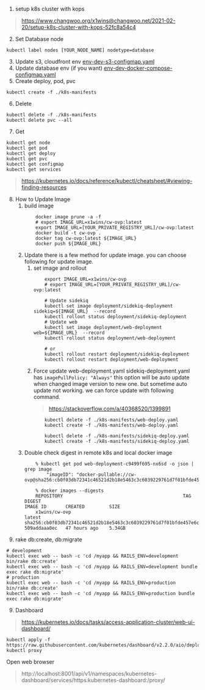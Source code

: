 1. setup k8s cluster with kops
> https://www.changwoo.org/x1wins@changwoo.net/2021-02-20/setup-k8s-cluster-with-kops-52fc8a54c4
2. Set Database node
```
kubectl label nodes [YOUR_NODE_NAME] nodetype=database
```
3. Update s3, cloudfront env
[env-dev-s3-configmap.yaml](/k8s-manifests/env-dev-s3-configmap.yaml)
4. Update database env (if you want)
[env-dev-docker-compose-configmap.yaml](/k8s-manifests/env-dev-docker-compose-configmap.yaml)
5. Create deploy, pod, pvc 
```
kubectl create -f ./k8s-manifests
```
6. Delete
```
kubectl delete -f ./k8s-manifests
kubectl delete pvc --all
```
7. Get
```
kubectl get node
kubectl get pod
kubectl get deploy
kubectl get pvc
kubectl get configmap
kubectl get services 
```
> https://kubernetes.io/docs/reference/kubectl/cheatsheet/#viewing-finding-resources
8. How to Update Image
    1. build image
        ```
            docker image prune -a -f
            # export IMAGE_URL=x1wins/cw-ovp:latest
            export IMAGE_URL=[YOUR_PRIVATE_REGISTRY_URL]/cw-ovp:latest
            docker build -t cw-ovp .
            docker tag cw-ovp:latest ${IMAGE_URL}
            docker push ${IMAGE_URL}
        ```
    3. Update 
        there is a few method for update image. you can choose following for update image.
        1. set image and rollout
            ```
                export IMAGE_URL=x1wins/cw-ovp
                # export IMAGE_URL=[YOUR_PRIVATE_REGISTRY_URL]/cw-ovp:latest
           
                # Update sidekiq
                kubectl set image deployment/sidekiq-deployment sidekiq=${IMAGE_URL}  --record
                kubectl rollout status deployment/sidekiq-deployment
                # Update web
                kubectl set image deployment/web-deployment web=${IMAGE_URL}  --record
                kubectl rollout status deployment/web-deployment
                
                # or
                kubectl rollout restart deployment/sidekiq-deployment
                kubectl rollout restart deployment/web-deployment
            ```
        2. Force update
            web-deployment.yaml sidekiq-deployment.yaml has ```imagePullPolicy: "Always"``` this option will be auto update when changed image version to new one.
            but sometime auto update not working. we can force update with following command. 
            > https://stackoverflow.com/a/40368520/1399891
            ```
                kubectl delete -f ./k8s-manifests/web-deploy.yaml
                kubectl create -f ./k8s-manifests/web-deploy.yaml
                
                kubectl delete -f ./k8s-manifests/sidekiq-deploy.yaml
                kubectl create -f ./k8s-manifests/sidekiq-deploy.yaml
            ```
    4. Double check digest in remote k8s and local docker image
        ```
            % kubectl get pod web-deployment-c9499f695-nx6sd -o json | grep image
                "imageID": "docker-pullable://cw-ovp@sha256:cb0f03db72341c46521d2b18e5463c3c6039229761d7f01bfde457e6c8ed2e2d",
            
            % docker images --digests
            REPOSITORY                                            TAG                 DIGEST                                                                    IMAGE ID       CREATED         SIZE
            x1wins/cw-ovp                                         latest              sha256:cb0f03db72341c46521d2b18e5463c3c6039229761d7f01bfde457e6c8ed2e2d   509addaaa0ec   47 hours ago    5.34GB
        ```
8. rake db:create, db:migrate
```
# development
kubectl exec web -- bash -c 'cd /myapp && RAILS_ENV=development bin/rake db:create'
kubectl exec web -- bash -c 'cd /myapp && RAILS_ENV=development bundle exec rake db:migrate'
# production
kubectl exec web -- bash -c 'cd /myapp && RAILS_ENV=production bin/rake db:create'
kubectl exec web -- bash -c 'cd /myapp && RAILS_ENV=production bundle exec rake db:migrate'
```
9. Dashboard
> https://kubernetes.io/docs/tasks/access-application-cluster/web-ui-dashboard/
```
kubectl apply -f https://raw.githubusercontent.com/kubernetes/dashboard/v2.2.0/aio/deploy/recommended.yaml
kubectl proxy
```
Open web browser 
> http://localhost:8001/api/v1/namespaces/kubernetes-dashboard/services/https:kubernetes-dashboard:/proxy/